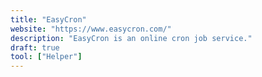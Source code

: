 ```yaml
---
title: "EasyCron"
website: "https://www.easycron.com/"
description: "EasyCron is an online cron job service."
draft: true
tool: ["Helper"]
---
```

